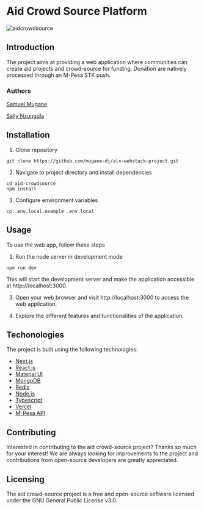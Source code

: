 # Aid Crowd Source Platform

![aidcrowdsource](https://github.com/mugane-dj/alx-webstack-project/assets/85606106/fe4f6649-1046-4bcd-87c6-86cbc1c382a0)
## Introduction
The project aims at providing a web application where communities can create aid projects and crowd-source for funding. Donation are natively processed through an M-Pesa STK push.
### Authors
[Samuel Mugane](https://www.linkedin.com/in/smugane25/)

[Sally Nzungula](https://www.linkedin.com/in/sally-nzungula-295466236/)

## Installation
1. Clone repository
```
git clone https://github.com/mugane-dj/alx-webstack-project.git
```
2. Navigate to project directory and install dependencies
```
cd aid-crowdsource
npm install
```
3. Configure environment variables
```
cp .env.local.example .env.local
```
## Usage
To use the web app, follow these steps
1. Run the node server in development mode
```
npm run dev
```
This will start the development server and make the application accessible at http://localhost:3000.

3. Open your web browser and visit http://localhost:3000 to access the web application.

4. Explore the different features and functionalities of the application.

## Techonologies
The project is built using the following technologies:
- [Next.js](https://nextjs.org/)
- [React.js](https://reactjs.org/)
- [Material UI](https://material-ui.com/)
- [MongoDB](https://www.mongodb.com/)
- [Redis](https://redis.io/)
- [Node.js](https://nodejs.org/en/)
- [Typescript](https://www.typescriptlang.org/)
- [Vercel](https://vercel.com/)
- [M-Pesa API](https://developer.safaricom.co.ke/)

## Contributing
Interested in contributing to the aid crowd-source project? Thanks so much for your interest! We are always looking for improvements to the project and contributions from open-source developers are greatly appreciated.

## Licensing
The aid crowd-source project is a free and open-source software licensed under the GNU General Public License v3.0.
